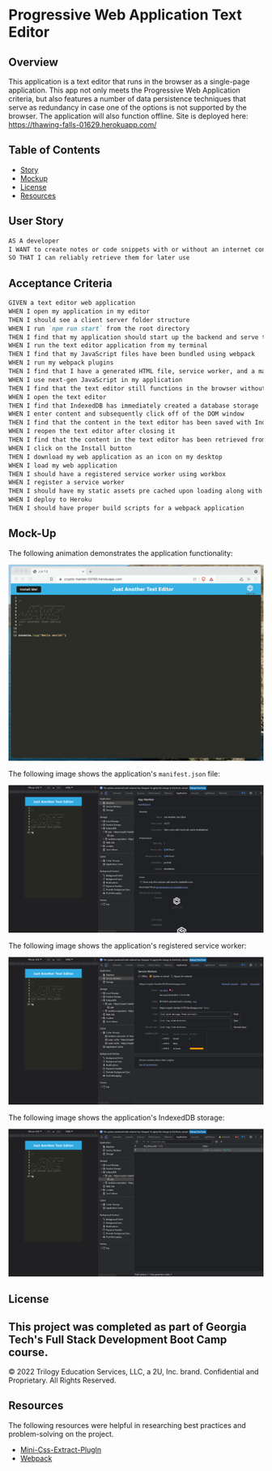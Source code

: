 # Progressive Web Application Text Editor

## Overview

This application is a text editor that runs in the browser as a single-page application.  This app not only meets the Progressive Web Application criteria, but also features a number of data persistence techniques that serve as redundancy in case one of the options is not supported by the browser. The application will also function offline.  Site is deployed here:  https://thawing-falls-01629.herokuapp.com/ 

## Table of Contents

- [Story](#user-story)
- [Mockup](#mockup) 
- [License](#license)
- [Resources](#resources)

## User Story

```md
AS A developer
I WANT to create notes or code snippets with or without an internet connection
SO THAT I can reliably retrieve them for later use
```

## Acceptance Criteria

```md
GIVEN a text editor web application
WHEN I open my application in my editor
THEN I should see a client server folder structure
WHEN I run `npm run start` from the root directory
THEN I find that my application should start up the backend and serve the client
WHEN I run the text editor application from my terminal
THEN I find that my JavaScript files have been bundled using webpack
WHEN I run my webpack plugins
THEN I find that I have a generated HTML file, service worker, and a manifest file
WHEN I use next-gen JavaScript in my application
THEN I find that the text editor still functions in the browser without errors
WHEN I open the text editor
THEN I find that IndexedDB has immediately created a database storage
WHEN I enter content and subsequently click off of the DOM window
THEN I find that the content in the text editor has been saved with IndexedDB
WHEN I reopen the text editor after closing it
THEN I find that the content in the text editor has been retrieved from our IndexedDB
WHEN I click on the Install button
THEN I download my web application as an icon on my desktop
WHEN I load my web application
THEN I should have a registered service worker using workbox
WHEN I register a service worker
THEN I should have my static assets pre cached upon loading along with subsequent pages and static assets
WHEN I deploy to Heroku
THEN I should have proper build scripts for a webpack application
```

## Mock-Up

The following animation demonstrates the application functionality:

![Demonstration of the finished application being used in the browser and then installed.](./Assets/00-demo.gif)

The following image shows the application's `manifest.json` file:

![Demonstration of the finished application with a manifest file in the browser.](./Assets/01-manifest.png)

The following image shows the application's registered service worker:

![Demonstration of the finished application with a registered service worker in the browser.](./Assets/02-service-worker.png)

The following image shows the application's IndexedDB storage:

![Demonstration of the finished application with a IndexedDB storage named 'jate' in the browser.](./Assets/03-idb-storage.png)

## License
This project was completed as part of Georgia Tech's Full Stack Development Boot Camp course. 
---
© 2022 Trilogy Education Services, LLC, a 2U, Inc. brand. Confidential and Proprietary. All Rights Reserved.


## Resources
The following resources were helpful in researching best practices and problem-solving on the project.
* [Mini-Css-Extract-PlugIn](https://www.npmjs.com/package/mini-css-extract-plugin)
* [Webpack](https://www.npmjs.com/package/webpack)